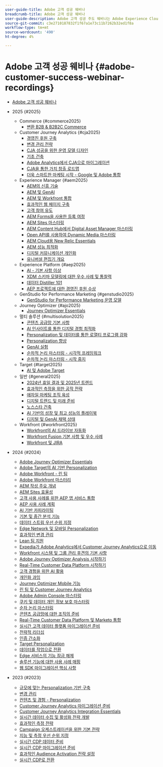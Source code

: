 ```yaml
---
user-guide-title: Adobe 고객 성공 웨비나
breadcrumb-title: Adobe 고객 성공 웨비나
user-guide-description: Adobe 고객 성공 주도 웨비나는 Adobe Experience Cloud에 대한 투자를 최적화할 수 있도록 설계되었습니다. 가치를 극대화하고 Adobe 솔루션 채택을 늘릴 수 있는 유용한 통찰력을 얻으십시오.
source-git-commit: c3e2710187832f1f67a1e73c11b7262b32ed1f8a
workflow-type: tm+mt
source-wordcount: '490'
ht-degree: 4%

---
```



# Adobe 고객 성공 웨비나 {#adobe-customer-success-webinar-recordings}

+ [Adobe 고객 성공 웨비나](overview.md)
+ 2025 {#2025}
   + Commerce {#commerce2025}
      + [변환 B2B &amp; B2B2C Commerce](2025/transforming-b2b-commerce.md)
   + Customer Journey Analytics {#cja2025}
      + [경영진 후원 구축](2025/cja-success.md)
      + [변경 관리 전략](2025/cja-adoption.md)
      + [CJA 성공을 위한 운영 모델 디자인](2025/cja-operating-model.md)
      + [기초 건축](2025/cja-vision.md)
      + [Adobe Analytics에서 CJA으로 마이그레이션](2025/analytics-to-cja-migration.md)
      + [CJA을 통한 가치 창출 로드맵](2025/roadmap-to-value-cja.md)
      + [더욱 스마트한 마케팅 시작 - Google 및 Adobe 통합](2025/smarter-marketing-starts-here-integrating-google-and-adobe.md)
   + Experience Manager {#aem2025}
      + [AEM의 신흥 기술](2025/personalized-experiences-aem.md)
      + [AEM 및 GenAI](2025/aem-genai.md)
      + [AEM 및 Workfront 통합](2025/aem-workfront-integration.md)
      + [효과적인 웹 페이지 구축](2025/build-effective-web-pages.md)
      + [고객 참여 유도](2025/driving-customer-engagement.md)
      + [AEM Forms을 사용한 등록 여정](2025/payer-enrollment-journey.md)
      + [AEM Sites 마스터링](2025/mastering-aem-sites.md)
      + [AEM Content Hub에서 Digital Asset Manager 마스터링](2025/mastering-dam-aem-content-hub.md)
      + [Open API를 사용하여 Dynamic Media 마스터링](2025/dynamic-media-open-ai.md)
      + [AEM Cloud용 New Relic Essentials](2025/new-relic-essentials-aem-cloud.md)
      + [AEM 성능 최적화](2025/optimize-aem-performance.md)
      + [디지털 커뮤니케이션 개인화](2025/personalize-digital-communications.md)
      + [유니버설 편집기 개요](2025/modern-aem-authoring.md)
   + Experience Platform {#aep2025}
      + [AI - 기본 사항 이상](2025/ai-beyond-basics.md)
      + [XDM 스키마 모델링에 대한 우수 사례 및 통찰력](2025/model-xdm-schemas.md)
      + [데이터 Distiller 101](2025/data-distiller-101.md)
      + [AEP 프로젝트에 대한 경영진 후원 수상](2025/exec-sponsorship-aep-projects.md)
   + GenStudio for Performance Marketing {#genstudio2025}
      + [GenStudio for Performance Marketing 운영 모델](2025/genstudio-for-performance-marketing-operating-model.md)
   + Journey Optimizer {#ajo2025}
      + [Journey Optimizer Essentials](2025/journey-optimizer-essentials.md)
   + 멀티 솔루션 {#multisolution2025}
      + [콘텐츠 공급망 기본 사항](2025/content-supply-chain-basics.md)
      + [AI 인사이트를 통한 디지털 경험 최적화](2025/accelerating-digital-experience-optimization.md)
      + [Personalization 및 데이터를 통한 로열티 프로그램 강화](2025/enhance-loyalty-programs.md)
      + [Personalization 향상](2025/enhancing-personalization.md)
      + [GenAI 실험](2025/gen-ai-experimentation.md)
      + [순차적 논리 마스터링 - 시각적 프레임워크](2025/mastering-sequential-logic.md)
      + [순차적 논리 마스터링 - 시작 중지](2025/sequential-logic-start-stop.md)
   + Target {#target2025}
      + [AI 및 Adobe Target](2025/ai-adobe-target.md)
   + 일반 {#general2025}
      + [2024년 휴일 결과 및 2025년 트렌드](2025/adobe-digital-insights.md)
      + [효과적인 측정을 위한 공작 전략](2025/impactful-insights.md)
      + [애자일 마케팅 조직 육성](2025/agile-marketing-organization.md)
      + [디지털 트렌드 및 미래 준비](2025/digital-trends-preparing-future.md)
      + [노스스타 건축](2025/northstar-architecture.md)
      + [AI 기반의 성장 및 최고 성능의 플레이북](2025/ai-driven-growth.md)
      + [디지털 및 GenAI 채택 상태](2025/state-of-digital-and-genai-adoption-webinar.md)
   + Workfront {#workfront2025}
      + [Workfront의 AI 드라이브 자동화](2025/unlock-efficiency-ai-drive-automation-workfront.md)
      + [Workfront Fusion 기본 사항 및 우수 사례](2025/adobe-workfront-fusion-best-practices.md)
      + [Workfront 및 JIRA](2025/workfront-and-jira.md)

+ 2024 {#2024}
   + [Adobe Journey Optimizer Essentials](2024/ajo-essentials.md)
   + [Adobe Target의 AI 기반 Personalization](2024/ai-personalization.md)
   + [Adobe Workfront - 린 팀](2024/workfront-lean-teams.md)
   + [Adobe Workfront 마스터리](2024/workfront-mastery.md)
   + [AEM 작성 주요 개념](2024/aem-authoring-concepts.md)
   + [AEM Sites 효율성](2024/aem-sites-efficiencies.md)
   + [고객 사용 사례를 위한 AEP 앱 서비스 통합](2024/aep-apps-services-integrations.md)
   + [AEP 사용 사례 계획](2024/aep-use-case-planning.md)
   + [AI 기반 카피라이팅](2024/ai-copywriting.md)
   + [기본 및 중간 분석 기능](2024/basic-to-intermediate-analysis-capabilities.md)
   + [데이터 스트림 우선 순위 지정](2024/data-stream-prioritization.md)
   + [Edge Network 및 모바일 Personalization](2024/edge-network-mobile-personalization.md)
   + [효과적인 변경 관리](2024/effective-change-management.md)
   + [Lean 팀 지원](2024/empowering-lean-teams.md)
   + [Expedia가 Adobe Analytics에서 Customer Journey Analytics으로 이동](2024/expedia-aa-to-cja.md)
   + [Workfront 시스템 및 그룹 관리 후견의 기본 사항](2024/workfront-admin-guardianship.md)
   + [Adobe Journey Optimizer Analysis 시작하기](2024/getting-started-ajo-analysis.md)
   + [Real-Time Customer Data Platform 시작하기](2024/getting-started-rtcdp.md)
   + [고객 경험을 위한 AI 활용](2024/ai-customer-experience.md)
   + [개인화 과잉](2024/hyperpersonalization.md)
   + [Journey Optimizer Mobile 기능](2024/journey-optimizer-mobile-capabilities.md)
   + [린 팀 및 Customer Journey Analytics](2024/lean-teams-cja.md)
   + [Adobe Admin Console 마스터링](2024/adobe-admin-console.md)
   + [쿠키 및 데이터 개인 정보 보호 마스터링](2024/mastering-cookies-data-privacy.md)
   + [순차 논리 마스터링](2024/sequential-logic.md)
   + [콘텐츠 공급망에 대한 조직의 준비](2024/organizational-readiness-content-supply-chain.md)
   + [Real-Time Customer Data Platform 및 Marketo 통합](2024/aep-marketo-integration.md)
   + [실시간 고객 데이터 플랫폼 마이그레이션 준비](2024/rtcdp-migration-readiness.md)
   + [전략적 리더십](2024/strategic-leadership.md)
   + [인증 간소화](2024/streamline-authentication.md)
   + [Target Personalization](2024/target-personalization.md)
   + [데이터를 작업으로 전환](2024/turning-data-into-action.md)
   + [Edge 서비스의 기능 잠금 해제](2024/edge-delivery-services.md)
   + [솔루션 기능에 대한 사용 사례 매핑](2024/use-case-mapping.md)
   + [웹 SDK 마이그레이션 핵심 사항](2024/web-sdk-migration.md)

+ 2023 {#2023}
   + [규모에 맞는 Personalization 기반 구축](2023/personalization-at-scale.md)
   + [변경 관리](2023/change-management.md)
   + [컨텐츠 및 경험 - Personalization](2023/content-experiences-personalization.md)
   + [Customer Journey Analytics 마이그레이션 준비](2023/cja-migration-readiness.md)
   + [Customer Journey Analytics Integration Essentials](2023/cja-integration-essentials.md)
   + [실시간 데이터 수집 및 활성화 전략 개발](2023/data-collection-activation-strategy.md)
   + [효과적인 측정 전략](2023/measurement-strategy.md)
   + [Campaign 오케스트레이션을 위한 기본 전략](2023/foundational-strategy-campaign.md)
   + [지능 및 측정 우선 순위 지정](2023/intelligence-and-measurement.md)
   + [실시간 CDP 데이터 준비](2023/rtcdp-migration-data-readiness.md)
   + [실시간 CDP 마이그레이션 준비](2023/rtcdp-migration-readiness.md)
   + [효과적인 Audience Activation 전략 설정](2023/audience-activation.md)
   + [실시간 CDP로 전환](2023/aam-to-rtcdp.md)
